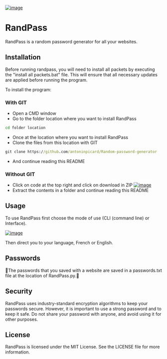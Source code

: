 [![image](https://www.linkpicture.com/q/Capture-d-ecran-2023-02-27-101954.png)](https://www.linkpicture.com/view.php?img=LPic63fc75de6dbbb1379941686)

# RandPass

RandPass is a random password generator for all your websites.

## Installation

Before running randpass, you will need to install all packets by executing the "install all packets.bat" file. This will ensure that all necessary updates are applied before running the program.

To install the program:

### With GIT

- Open a CMD window
- Go to the folder location where you want to install RandPass
```cmd
cd folder location
```
- Once at the location where you want to install RandPass
- Clone the files from this location with GIT
```cmd
git clone https://github.com/antoninpicard/Random-password-generator
```
- And continue reading this README

### Without GIT
- Click on code at the top right and click on download in ZIP
[![image](https://www.linkpicture.com/q/Capture-d-ecran-2023-02-27-103520.png)](https://www.linkpicture.com/view.php?img=LPic63fc7968adb2b1506497037)
- Extract the contents in a folder and continue reading this README



## Usage

To use RandPass first choose the mode of use (CLI (command line) or Interface).

[![image](https://www.linkpicture.com/q/Capture-d-ecran-2023-02-27-101111.png)](https://www.linkpicture.com/view.php?img=LPic63fc7406ba55d503153160)

Then direct you to your language, French or English.

## Passwords

🚧The passwords that you saved with a website are saved in a passwords.txt file at the location of RandPass.py.🚧


## Security

RandPass uses industry-standard encryption algorithms to keep your passwords secure. However, it is important to use a strong password and to keep it safe. Do not share your password with anyone, and avoid using it for other purposes.

## License

RandPass is licensed under the MIT License. See the LICENSE file for more information.
